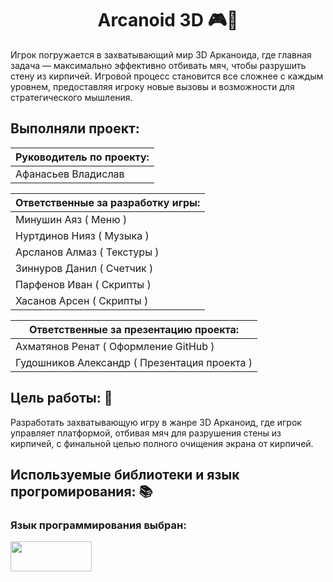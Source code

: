 <h1 align="center">Arcanoid 3D 🎮🎲</h1> 

Игрок погружается в захватывающий мир 3D Арканоида, где главная задача — максимально эффективно отбивать мяч, чтобы разрушить стену из кирпичей. Игровой процесс становится все сложнее с каждым уровнем, предоставляя игроку новые вызовы и возможности для стратегического мышления.

## Выполняли проект: 

| Руководитель по проекту: |
|--------------------------|
| Афанасьев Владислав|

| Ответственные за разработку игры: |
|------------------------------------|
| Минушин Аяз  ( Меню ) |
| Нуртдинов Нияз ( Музыка ) |
| Арсланов Алмаз  ( Текстуры ) |
| Зиннуров Данил  ( Счетчик ) |
| Парфенов Иван  ( Скрипты ) |
| Хасанов Арсен  ( Скрипты )| 

|Ответственные за презентацию проекта: |
|------------------------------------|
|Ахматянов Ренат ( Оформление GitHub ) |
|Гудошников Александр ( Презентация проекта )|

## Цель работы: 🥇
Разработать захватывающую игру в жанре 3D Арканоид, где игрок управляет платформой, отбивая мяч для разрушения стены из кирпичей, с финальной целью полного очищения экрана от кирпичей.

## Используемые библиотеки и язык прогромирования: 📚

### Язык программирования выбран:
<a href="url"><img src="https://github.com/Renatic77/BrickBuster/assets/153199759/bc6277e3-4a7a-4477-a551-2aabed940062" align="left" height="48" width="130" ></a>



